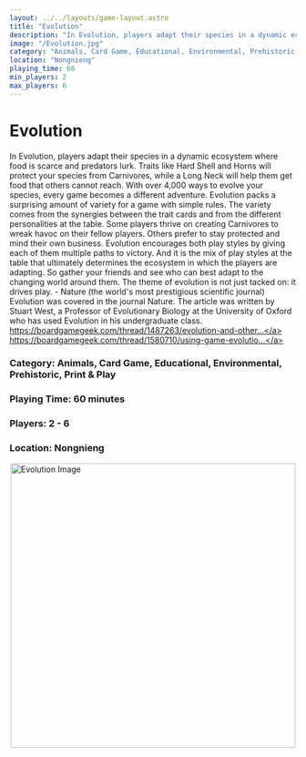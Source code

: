 ```yaml
---
layout: ../../layouts/game-layout.astro
title: "Evolution"
description: "In Evolution, players adapt their species in a dynamic ecosystem where food is scarce and predators lurk."
image: "/Evolution.jpg"
category: "Animals, Card Game, Educational, Environmental, Prehistoric, Print & Play"
location: "Nongnieng"
playing_time: 60
min_players: 2
max_players: 6
---
```

# Evolution

In Evolution, players adapt their species in a dynamic ecosystem where food is scarce and predators lurk.  Traits like Hard Shell and Horns will protect your species from Carnivores, while a Long Neck will help them get food that others cannot reach. With over 4,000 ways to evolve your species, every game becomes a different adventure.  Evolution packs a surprising amount of variety for a game with simple rules.  The variety comes from the synergies between the trait cards and from the different personalities at the table.  Some players thrive on creating Carnivores to wreak havoc on their fellow players.  Others prefer to stay protected and mind their own business.  Evolution encourages both play styles by giving each of them multiple paths to victory.  And it is the mix of play styles at the table that ultimately determines the ecosystem in which the players are adapting.  So gather your friends and see who can best adapt to the changing world around them.   The theme of evolution is not just tacked on: it drives play.  - Nature (the world's most prestigious scientific journal)   Evolution was covered in the journal Nature.  The article was written by Stuart West, a Professor of Evolutionary Biology at the University of Oxford who has used Evolution in his undergraduate class.         <a target='_blank' href="https://boardgamegeek.com/thread/1487263/evolution-and-other-evolution-themed-games-nature" rel="nofollow noreferrer noopener">https://boardgamegeek.com/thread/1487263/evolution-and-other...</a>      <a target='_blank' href="https://boardgamegeek.com/thread/1580710/using-game-evolution-teach-evolution" rel="nofollow noreferrer noopener">https://boardgamegeek.com/thread/1580710/using-game-evolutio...</a>   

### Category: Animals, Card Game, Educational, Environmental, Prehistoric, Print & Play

### Playing Time: 60 minutes

### Players: 2 - 6

### Location: Nongnieng

<img src="/Evolution.jpg" alt="Evolution Image" width="500" style="display: block; margin: 0 auto">

    
